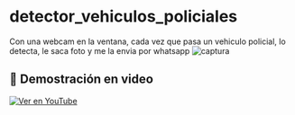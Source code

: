 # detector_vehiculos_policiales
Con una webcam en la ventana, cada vez que pasa un vehiculo policial, lo detecta, le saca foto y me la envia por whatsapp
![captura](https://github.com/user-attachments/assets/19340dd1-ad9b-4c65-88a8-f857acf1e330)

## 🎥 Demostración en video
[![Ver en YouTube](https://img.youtube.com/vi/_V73ywDHmNw/maxresdefault.jpg)](https://youtu.be/_V73ywDHmNw)
